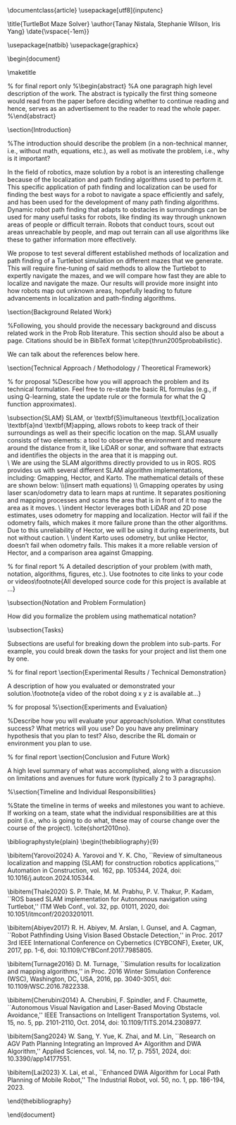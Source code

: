 \documentclass{article}
\usepackage[utf8]{inputenc}

\title{TurtleBot Maze Solver}
\author{Tanay Nistala, Stephanie Wilson, Iris Yang}
\date{\vspace{-1em}}

\usepackage{natbib}
\usepackage{graphicx}

\begin{document}

\maketitle

% for final report only
%\begin{abstract}
%A one paragraph high level description of the work. The abstract is typically the first thing someone would read from the paper before deciding whether to continue reading and hence, serves as an advertisement to the reader to read the whole paper. 
%\end{abstract}

\section{Introduction}

%The introduction should describe the problem (in a non-technical manner, i.e., without math, equations, etc.), as well as motivate the problem, i.e., why is it important?

In the field of robotics, maze solution by a robot is an interesting challenge because of the localization and path finding algorithms used to perform it. This specific application of path finding and localization can be used for finding the best ways for a robot to navigate a space efficiently and safely, and has been used for the development of many path finding algorithms. Dynamic robot path finding that adapts to obstacles in surroundings can be used for many useful tasks for robots, like finding its way through unknown areas of people or difficult terrain. Robots that conduct tours, scout out areas unreachable by people, and map out terrain can all use algorithms like these to gather information more effectively. 


We propose to test several different established methods of localization and path finding of a Turtlebot simulation on different mazes that we generate. This will require fine-tuning of said methods to allow the Turtlebot to expertly navigate the mazes, and we will compare how fast they are able to localize and navigate the maze. Our results will provide more insight into how robots map out unknown areas, hopefully leading to future advancements in localization and path-finding algorithms. 



\section{Background Related Work}

%Following, you should provide the necessary background and discuss related work in the Prob Rob literature. This section should also be about a page. Citations should be in BibTeX format \citep{thrun2005probabilistic}.

We can talk about the references below here. 




\section{Technical Approach / Methodology / Theoretical Framework}

% for proposal
%Describe how you will approach the problem and its technical formulation. Feel free to re-state the basic RL formulas (e.g., if using Q-learning, state the update rule or the formula for what the Q function approximates). 

\subsection{SLAM}
SLAM, or \textbf{S}imultaneous \textbf{L}ocalization \textbf{a}nd \textbf{M}apping, allows robots to keep track of their surroundings as well as their specific location on the map. SLAM usually consists of two elements: a tool to observe the environment and measure around the distance from it, like LiDAR or sonar, and software that extracts and identifies the objects in the area that it is mapping out.  
\\
We are using the SLAM algorithms directly provided to us in ROS. ROS provides us with several different SLAM algorithm implementations, including: Gmapping, Hector, and Karto. The mathematical details of these are shown below: 
\\\\(insert math equations)
\\\\ Gmapping operates by using laser scan/odometry data to learn maps at runtime. It separates positioning and mapping processes and scans the area that is in front of it to map the area as it moves. 
\\
\indent Hector leverages both LiDAR and 2D pose estimates, uses odometry for mapping and localization. Hector will fail if the odometry fails, which makes it more failure prone than the other algorithms. Due to this unreliability of Hector, we will be using it during experiments, but not without caution. 
\\
\indent Karto uses odometry, but unlike Hector, doesn’t fail when odometry fails. This makes it a more reliable version of Hector, and a comparison area against Gmapping. 


% for final report
% A detailed description of your problem (with math, notation, algorithms, figures, etc.). Use footnotes to cite links to your code or videos\footnote{All developed source code for this project is available at ...}

\subsection{Notation and Problem Formulation}

How did you formalize the problem using mathematical notation?

\subsection{Tasks}

Subsections are useful for breaking down the problem into sub-parts. For example, you could break down the tasks for your project and list them one by one. 

% for final report
\section{Experimental Results / Technical Demonstration}

A description of how you evaluated or demonstrated your solution.\footnote{a video of the robot doing x y z is available at...} 

% for proposal
%\section{Experiments and Evaluation}

%Describe how you will evaluate your approach/solution. What constitutes success? What metrics will you use? Do you have any preliminary hypothesis that you plan to test? Also, describe the RL domain or environment you plan to use. 

% for final report
\section{Conclusion and Future Work}

A high level summary of what was accomplished, along with a discussion on limitations and avenues for future work (typically 2 to 3 paragraphs). 


%\section{Timeline and Individual Responsibilities}

%State the timeline in terms of weeks and milestones you want to achieve. If working on a team, state what the individual responsibilities are at this point (i.e., who is going to do what, these may of course change over the course of the project). \cite{short2010no}.

\bibliographystyle{plain}
\begin{thebibliography}{9}


\bibitem{Yarovoi2024}
A. Yarovoi and Y. K. Cho, ``Review of simultaneous localization and mapping (SLAM) for construction robotics applications,'' Automation in Construction, vol. 162, pp. 105344, 2024, doi: 10.1016/j.autcon.2024.105344.

\bibitem{Thale2020}
S. P. Thale, M. M. Prabhu, P. V. Thakur, P. Kadam, ``ROS based SLAM implementation for Autonomous navigation using Turtlebot,'' ITM Web Conf., vol. 32, pp. 01011, 2020, doi: 10.1051/itmconf/20203201011.

\bibitem{Abiyev2017}
R. H. Abiyev, M. Arslan, I. Gunsel, and A. Cagman, ``Robot Pathfinding Using Vision Based Obstacle Detection,'' in Proc. 2017 3rd IEEE International Conference on Cybernetics (CYBCONF), Exeter, UK, 2017, pp. 1-6, doi: 10.1109/CYBConf.2017.7985805.

\bibitem{Turnage2016}
D. M. Turnage, ``Simulation results for localization and mapping algorithms,'' in Proc. 2016 Winter Simulation Conference (WSC), Washington, DC, USA, 2016, pp. 3040-3051, doi: 10.1109/WSC.2016.7822338.

\bibitem{Cherubini2014}
A. Cherubini, F. Spindler, and F. Chaumette, ``Autonomous Visual Navigation and Laser-Based Moving Obstacle Avoidance,'' IEEE Transactions on Intelligent Transportation Systems, vol. 15, no. 5, pp. 2101-2110, Oct. 2014, doi: 10.1109/TITS.2014.2308977.

\bibitem{Sang2024}
W. Sang, Y. Yue, K. Zhai, and M. Lin,  ``Research on AGV Path Planning Integrating an Improved A* Algorithm and DWA Algorithm,'' Applied Sciences, vol. 14, no. 17, p. 7551, 2024, doi: 10.3390/app14177551.

\bibitem{Lai2023}
X. Lai, et al., ``Enhanced DWA Algorithm for Local Path Planning of Mobile Robot,'' The Industrial Robot, vol. 50, no. 1, pp. 186-194, 2023. 


\end{thebibliography}


\end{document}
